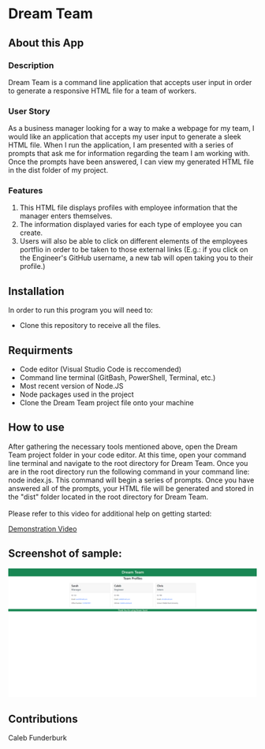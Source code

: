# Dream Team

## About this App

### Description 

Dream Team is a command line application that accepts user input in order to generate a responsive HTML file for a team of workers.

### User Story

As a business manager looking for a way to make a webpage for my team, I would like an application that accepts my user input to generate a sleek HTML file. When I run the application, I am presented with a series of prompts that ask me for information regarding the team I am working with. Once the prompts have been answered, I can view my generated HTML file in the dist folder of my project.

### Features

1. This HTML file displays profiles with employee information that the manager enters themselves.
2. The information displayed varies for each type of employee you can create.
3. Users will also be able to click on different elements of the employees portflio in order to be taken to those external links (E.g.: if you click on the Engineer's GitHub username, a new tab will open taking you to their profile.)

## Installation

In order to run this program you will need to:

* Clone this repository to receive all the files.

## Requirments

- Code editor (Visual Studio Code is reccomended)
- Command line terminal (GitBash, PowerShell, Terminal, etc.)
- Most recent version of Node.JS
- Node packages used in the project
- Clone the Dream Team project file onto your machine

## How to use

After gathering the necessary tools mentioned above, open the Dream Team project folder in your code editor. At this time, open your command line terminal and navigate to the root directory for Dream Team. Once you are in the root directory run the following command in your command line: node index.js. This command will begin a series of prompts. Once you have answered all of the prompts, your HTML file will be generated and stored in the "dist" folder located in the root directory for Dream Team.
<br/>
<br/>
Please refer to this video for additional help on getting started:

<a href="https://www.youtube.com/watch?v=cWODETuIn2M" target="_blank">Demonstration Video</a>

## Screenshot of sample:

![Screenshot of Example Generated HTML Page](images/screenshot.png)

## Contributions

Caleb Funderburk
